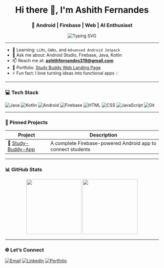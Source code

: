 <h1 align="center">Hi there 👋, I'm Ashith Fernandes</h1>
<h3 align="center">🚀 Android | Firebase | Web | AI Enthusiast</h3>

<p align="center">
  <img src="https://readme-typing-svg.demolab.com?font=Fira+Code&pause=1000&color=FF5733,FFC300,DAF7A6,33FFBD,3380FF,9D33FF&center=true&vCenter=true&multiline=true&width=650&lines=Passionate+Android+Developer;Firebase+%7C+LLMs+%7C+Java+%7C+GAN+Lover;Building+fun+and+helpful+apps+every+day" alt="Typing SVG" />
</p>


  



---
 
- 🌱 Learning: `LLMs`, `GANs`, and `Advanced Android Jetpack`  
- 💬 Ask me about: Android Studio, Firebase, Java, Kotlin  
- 📫 Reach me at: **ashithfernandes319@gmail.com**  
- 🎯 Portfolio: [Study Buddy Web Landing Page](https://spideyashith.github.io/study-buddy-app-web/)  
- ⚡ Fun fact: I love turning ideas into functional apps 💡

---

### 💻 Tech Stack

![Java](https://img.shields.io/badge/Java-%23ED8B00.svg?style=flat&logo=java&logoColor=white)
![Kotlin](https://img.shields.io/badge/Kotlin-7F52FF.svg?style=flat&logo=kotlin&logoColor=white)
![Android](https://img.shields.io/badge/Android-3DDC84.svg?style=flat&logo=android&logoColor=white)
![Firebase](https://img.shields.io/badge/Firebase-ffca28.svg?style=flat&logo=firebase&logoColor=black)
![HTML](https://img.shields.io/badge/HTML5-E34F26.svg?style=flat&logo=html5&logoColor=white)
![CSS](https://img.shields.io/badge/CSS3-1572B6.svg?style=flat&logo=css3&logoColor=white)
![JavaScript](https://img.shields.io/badge/JavaScript-F7DF1E.svg?style=flat&logo=javascript&logoColor=black)
![Git](https://img.shields.io/badge/Git-F05032.svg?style=flat&logo=git&logoColor=white)

---

### 📌 Pinned Projects

| Project | Description |
|--------|-------------|
| 🔗 [Study-Buddy-App](https://github.com/spideyashith/Study-Buddy-App) | A complete Firebase-powered Android app to connect students |

---

### 📊 GitHub Stats

<p align="center">
  <img src="https://github-readme-stats.vercel.app/api?username=spideyashith&show_icons=true&theme=tokyonight" height="180px" />
  <img src="https://github-readme-streak-stats.herokuapp.com/?user=spideyashith&theme=tokyonight" height="180px" />
</p>

---

### 🌐 Let’s Connect

<p align="left">
  <a href="mailto:ashithfernandes319@gmail.com"><img alt="Email" src="https://img.shields.io/badge/Gmail-D14836?style=flat&logo=gmail&logoColor=white" /></a>
  <a href="https://www.linkedin.com/in/ashithfernandes"><img alt="LinkedIn" src="https://img.shields.io/badge/LinkedIn-0077B5?style=flat&logo=linkedin&logoColor=white" /></a>
  <a href="https://spideyashith.github.io/study-buddy-app-web/"><img alt="Portfolio" src="https://img.shields.io/badge/Portfolio-000000?style=flat&logo=github&logoColor=white" /></a>
</p>
